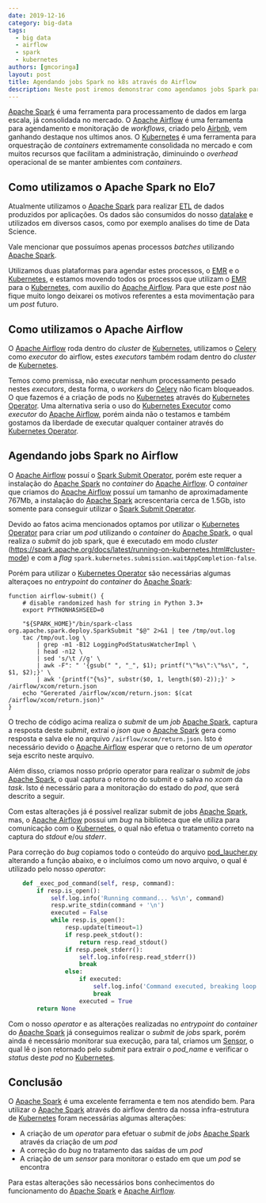 ```yaml
---
date: 2019-12-16
category: big-data
tags:
  - big data
  - airflow
  - spark
  - kubernetes
authors: [gmcoringa]
layout: post
title: Agendando jobs Spark no k8s através do Airflow
description: Neste post iremos demonstrar como agendamos jobs Spark para serem executados no kubernetes através do Airflow.
---
```


[Apache Spark](https://spark.apache.org/) é uma ferramenta para processamento de dados em larga escala, já consolidada no mercado. O [Apache Airflow](https://airflow.apache.org/) é uma ferramenta para agendamento e monitoração de _workflows_, criado pelo [Airbnb](https://airbnb.io/), vem ganhando destaque nos ultimos anos. O [Kubernetes](https://kubernetes.io/) é uma ferramenta para orquestração de *containers* extremamente consolidada no mercado e com muitos recursos que facilitam a administração, diminuindo o _overhead_ operacional de se manter ambientes com *containers*.

## Como utilizamos o Apache Spark no Elo7

Atualmente utilizamos o [Apache Spark](https://spark.apache.org/) para realizar [ETL](https://pt.wikipedia.org/wiki/Extract,_transform,_load) de dados produzidos por aplicações. Os dados são consumidos do nosso [datalake](https://en.wikipedia.org/wiki/Data_lake) e utilizados em diversos casos, como por exemplo analises do time de Data Science.

Vale mencionar que possuímos apenas processos _batches_ utilizando [Apache Spark](https://spark.apache.org/).

Utilizamos duas plataformas para agendar estes processos, o [EMR](https://aws.amazon.com/pt/emr/) e o [Kubernetes](https://kubernetes.io/), e estamos movendo todos os processos que utilizam o [EMR](https://aws.amazon.com/pt/emr/) para o [Kubernetes](https://kubernetes.io/), com auxilio do [Apache Airflow](https://airflow.apache.org/). Para que este _post_ não fique muito longo deixarei os motivos referentes a esta movimentação para um _post_ futuro.

## Como utilizamos o Apache Airflow

O [Apache Airflow](https://airflow.apache.org/) roda dentro do _cluster_ de [Kubernetes](https://kubernetes.io/), utilizamos o [Celery](http://www.celeryproject.org/) como _executor_ do airflow, estes _executors_ também rodam dentro do _cluster_ de [Kubernetes](https://kubernetes.io/).

Temos como premissa, não executar nenhum processamento pesado nestes _executors_, desta forma, o _workers_ do [Celery](http://www.celeryproject.org/) não ficam bloqueados. O que fazemos é a criação de pods no [Kubernetes](https://kubernetes.io/) através do [Kubernetes Operator](https://airflow.apache.org/kubernetes.html#kubernetes-operator). Uma alternativa seria o uso do [Kubernetes Executor](https://airflow.apache.org/kubernetes.html#kubernetes-executor) como _executor_ do [Apache Airflow](https://airflow.apache.org/), porém ainda não o testamos e também gostamos da liberdade de executar qualquer container através do [Kubernetes Operator](https://airflow.apache.org/kubernetes.html#kubernetes-operator).

## Agendando jobs Spark no Airflow

O [Apache Airflow](https://airflow.apache.org/) possuí o [Spark Submit Operator](https://airflow.apache.org/_api/airflow/contrib/operators/spark_submit_operator/index.html), porém este requer a instalação do [Apache Spark](https://spark.apache.org/) no _container_ do [Apache Airflow](https://airflow.apache.org/). O _container_ que criamos do [Apache Airflow](https://airflow.apache.org/) possuí um tamanho de aproximadamente 767Mb, a instalação do [Apache Spark](https://spark.apache.org/) acrescentaria cerca de 1.5Gb, isto somente para conseguir utilizar o [Spark Submit Operator](https://airflow.apache.org/_api/airflow/contrib/operators/spark_submit_operator/index.html).

Devido ao fatos acima mencionados optamos por utilizar o [Kubernetes Operator](https://airflow.apache.org/kubernetes.html#kubernetes-operator) para criar um _pod_ utilizando o _container_ do [Apache Spark](https://spark.apache.org/), o qual realiza o _submit_ do job spark, que é executado em modo _cluster_ (https://spark.apache.org/docs/latest/running-on-kubernetes.html#cluster-mode) e com a _flag_ `spark.kubernetes.submission.waitAppCompletion-false`.

Porém para utilizar o [Kubernetes Operator](https://airflow.apache.org/kubernetes.html#kubernetes-operator) são necessárias algumas alteraçoes no _entrypoint_ do _container_ do [Apache Spark](https://spark.apache.org/):

```shell
function airflow-submit() {
	# disable randomized hash for string in Python 3.3+
	export PYTHONHASHSEED=0

	"${SPARK_HOME}"/bin/spark-class org.apache.spark.deploy.SparkSubmit "$@" 2>&1 | tee /tmp/out.log
	tac /tmp/out.log \
		| grep -m1 -B12 LoggingPodStatusWatcherImpl \
		| head -n12 \
		| sed 's/\t //g' \
		| awk -F": " '{gsub(" ", "_", $1); printf("\"%s\":\"%s\", ", $1, $2);}' \
		| awk '{printf("{%s}", substr($0, 1, length($0)-2));}' > /airflow/xcom/return.json
	echo "Gererated /airflow/xcom/return.json: $(cat /airflow/xcom/return.json)"
}
```

O trecho de código acima realiza o _submit_ de um _job_ [Apache Spark](https://spark.apache.org/), captura a resposta deste _submit_, extraí o _json_ que o [Apache Spark](https://spark.apache.org/) gera como resposta e salva ele no arquivo `/airflow/xcom/return.json`. Isto é necessário devido o [Apache Airflow](https://airflow.apache.org/) esperar que o retorno de um _operator_ seja escrito neste arquivo.

Além disso, criamos nosso próprio operator para realizar o _submit_ de _jobs_ [Apache Spark](https://spark.apache.org/), o qual captura o retorno do submit e o salva no _xcom_ da _task_. Isto é necessário para a monitoração do estado do _pod_, que será descrito a seguir.

Com estas alterações já é possível realizar submit de jobs [Apache Spark](https://spark.apache.org/), mas, o [Apache Airflow](https://airflow.apache.org/) possui um _bug_ na biblioteca que ele utiliza para comunicação com o [Kubernetes](https://kubernetes.io/), o qual não efetua o tratamento correto na captura do _stdout_ e/ou _stderr_.

Para correção do _bug_ copiamos todo o conteúdo do arquivo [pod_laucher.py](https://github.com/apache/airflow/blob/1.10.0/airflow/contrib/kubernetes/pod_launcher.py) alterando a função abaixo, e o incluímos como um novo arquivo, o qual é utilizado pelo nosso _operator_:

```python
    def _exec_pod_command(self, resp, command):
        if resp.is_open():
            self.log.info('Running command... %s\n', command)
            resp.write_stdin(command + '\n')
            executed = False
            while resp.is_open():
                resp.update(timeout=1)
                if resp.peek_stdout():
                    return resp.read_stdout()
                if resp.peek_stderr():
                    self.log.info(resp.read_stderr())
                    break
                else:
                    if executed:
                        self.log.info('Command executed, breaking loop')
                        break
                    executed = True
        return None
```

Com o nosso _operator_ e as alterações realizadas no _entrypoint_ do _container_ do [Apache Spark](https://spark.apache.org/) já conseguimos realizar o _submit_ de _jobs_ spark, porém ainda é necessário monitorar sua execução, para tal, criamos um [Sensor](https://airflow.apache.org/_api/index.html#basesensoroperator), o qual lê o json retornado pelo _submit_ para extrair o *pod_name* e verificar o _status_ deste _pod_ no [Kubernetes](https://kubernetes.io/).

## Conclusão

O [Apache Spark](https://spark.apache.org/) é uma excelente ferramenta e tem nos atendido bem. Para utilizar o [Apache Spark](https://spark.apache.org/) através do airflow dentro da nossa infra-estrutura de [Kubernetes](https://kubernetes.io/) foram necessárias algumas alterações:
- A criação de um _operator_ para efetuar o _submit_ de _jobs_ [Apache Spark](https://spark.apache.org/) através da criação de um _pod_
- A correção do _bug_ no tratamento das saídas de um _pod_
- A criação de um _sensor_ para monitorar o estado em que um _pod_ se encontra

Para estas alterações são necessários bons conhecimentos do funcionamento do [Apache Spark](https://spark.apache.org/) e [Apache Airflow](https://airflow.apache.org/).
